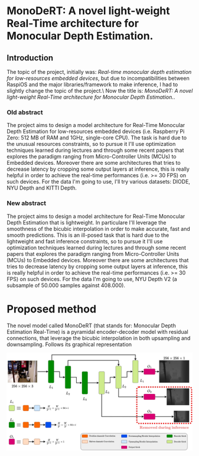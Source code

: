 # MonoDeRT: A novel light-weight Real-Time architecture for Monocular Depth Estimation.

## Introduction
The topic of the project, initially was: *Real-time monocular depth estimation for low-resources embedded devices*, but due to incompatibilities between RaspiOS and the major libraries/framework to make inference, I had to slightly change the topic of the project.\\
Now the title is: *MonoDeRT: A novel light-weight Real-Time architecture for Monocular Depth Estimation.*.

### Old abstract
The project aims to design a model architecture for Real-Time Monocular Depth Estimation for low-resources embedded devices (i.e. Raspberry Pi Zero: 512 MB of RAM and 1GHz, single-core CPU).
The task is hard due to the unusual resources constraints, so to pursue it I'll use optimization techniques learned during lectures and through some recent papers that explores the paradigm ranging from Micro-Controller Units (MCUs) to Embedded devices.
Moreover there are some architectures that tries to decrease latency by cropping some output layers at inference, this is really helpful in order to achieve the real-time performances (i.e. >= 30 FPS) on such devices.
For the data I'm going to use, I'll try various datasets: DIODE, NYU Depth and KITTI Depth.

### New abstract
The project aims to design a model architecture for Real-Time Monocular Depth Estimation that is lightweight. In particulare I'll leverage the smoothness of the bicubic interpolation in order to make accurate, fast and smooth predictions.
This is an ill-posed task that is hard due to the lightweight and fast inference constraints, so to pursue it I'll use optimization techniques learned during lectures and through some recent papers that explores the paradigm ranging from Micro-Controller Units (MCUs) to Embedded devices.
Moreover there are some architectures that tries to decrease latency by cropping some output layers at inference, this is really helpful in order to achieve the real-time performances (i.e. >= 30 FPS) on such devices.
For the data I'm going to use, NYU Depth V2 (a subsample of 50.000 samples against 408.000).


# Proposed method
The novel model called MonoDeRT (that stands for: Monocular Depth Estimation Real-Time) is a pyramidal encoder-decoder model with residual connections, that leverage the bicubic interpolation in both upsampling and downsampling. Follows its graphical representation

![MonoDeRT architecture](https://raw.githubusercontent.com/damianoimola/rt-mono-depth-estimation-embedded/master/images/monodert.jpg)
